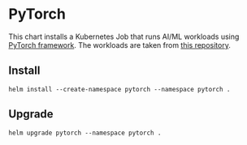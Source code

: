 # PyTorch

This chart installs a Kubernetes Job that runs AI/ML workloads using [PyTorch framework](https://pytorch.org/). The workloads are taken from [this repository](https://github.com/pytorch/examples).

## Install

```
helm install --create-namespace pytorch --namespace pytorch .
```

## Upgrade

```
helm upgrade pytorch --namespace pytorch .
```
